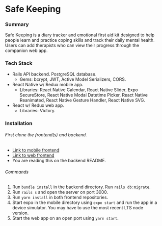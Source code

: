 # Safe Keeping

### Summary

Safe Keeping is a diary tracker and emotional first aid kit designed to help people learn and practice coping skills and track their daily mental health. 
Users can add therapists who can view their progress through the companion web app.

### Tech Stack
* Rails API backend. PostgreSQL database.
  * Gems: bcrypt, JWT, Active Model Serializers, CORS.
* React Native w/ Redux mobile app.
  * Libraries: React Native Calendar, React Native Slider, Expo SecureStore, React Native Modal Datetime Picker, React Native Reanimated, React Native Gesture Handler, React Native SVG.
* React w/ Redux web app.
  * Libraries: Victory.

### Installation
###### First clone the frontend(s) and backend.
- [Link to mobile frontend](https://github.com/blobbyblobfish/safe-keeping-frontend-mobile)
- [Link to web frontend](https://github.com/blobbyblobfish/safe-keeping-frontend-web)
- You are reading this on the backend README.

###### Commands
1. Run `bundle install` in the backend directory. Run `rails db:migrate`.
2. Run `rails s` and open the server on port 3000.
3. Run `yarn install` in both frontend repositories.
4. Start expo in the mobile directory using `expo start` and run the app in a device simulator. You may have to use the most recent LTS node version.
5. Start the web app on an open port using `yarn start`.
